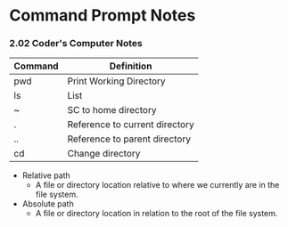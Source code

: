 # Command Prompt Notes
### 2.02 Coder's Computer Notes

Command | Definition 
--------|-----------
pwd | Print Working Directory
ls | List
~ | SC to home directory
. | Reference to current directory
.. | Reference to parent directory
cd | Change directory

- Relative path
  - A file or directory location relative to where we currently are in the file system.
- Absolute path
  - A file or directory location in relation to the root of the file system.
  
  
